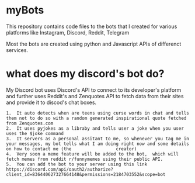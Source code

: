 # myBots
This repository contains code files to the bots that I created for various platforms like Instagram, Discord, Reddit, Telegram 

Most the bots are created using python and Javascript APIs of differenct services. 

# what does my discord's bot do?

My Discord bot uses Discord's API to connect to its developer's platform and further uses Reddit's and Zenquotes API to fetch data from their sites and provide it to discod's chat boxes. 

    1.  It auto detects when are teens using curse words in chat and tells them not to do so with a random generated inspirational quote fetched from Zenquotes.com
    2.  It uses pyjokes as a libraby and tells user a joke when you user uses the $joke command
    3.  It servers as a personal assitant to me, so whenever you tag me in your messages, my bot tells what I am doing right now and some details on how to contact me (the                 creator)
    4.  Very soon a meme feature will be added to the bot,  which will fetch memes from reddit r/funnymemes using their public API.
    5.  You can add the bot to your server using this link https://discord.com/api/oauth2/authorize?client_id=836440627327664148&permissions=2184703552&scope=bot 
